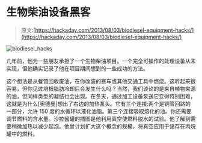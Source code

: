 # 生物柴油设备黑客

> 原文:[https://hackaday.com/2013/08/03/biodiesel-equipment-hacks/](https://hackaday.com/2013/08/03/biodiesel-equipment-hacks/)

![biodiesel_hacks](../Images/e6c7c1563e8decde729fcddc8d80523a.png)

几年前，他为一些朋友承担了一个生物柴油项目。一个完全可操作的处理设备从未实现，但他确实记录了他在项目期间想到的一些成功的方法。

这个想法是从餐馆回收废油，在你改装的赛车或其他交通工具中燃烧。这听起来很容易，但你见过培根脂肪冷却后会发生什么吗？当然，我们谈论的是来自植物来源的油，但同样类型的凝结也会出现。在冬天，通过加工设备泵送它变得特别困难，这就是为什么[奥德曼]想出了右边的加热泵头。它有三个连接:两个是铜管回路的一部分，允许 150 度的水循环以液化油脂。第三个连接吸取熔化的油。你还需要调节燃料的含水量。沙拉酱罐的插图是他利用真空使燃料脱水的试验。他了解到需要稍微加热以减少起泡。他曾计划扩大这个概念的规模，将真空应用于储存在丙烷罐中的燃料。